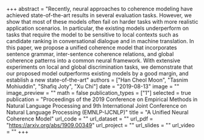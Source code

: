 +++
abstract = "Recently, neural approaches to coherence modeling have achieved state-of-the-art results in several evaluation tasks. However, we show that most of these models often fail on harder tasks with more realistic application scenarios. In particular, the existing models underperform on tasks that require the model to be sensitive to local contexts such as candidate ranking in conversational dialogue and in machine translation. In this paper, we propose a unified coherence model that incorporates sentence grammar, inter-sentence coherence relations, and global coherence patterns into a common neural framework. With extensive experiments on local and global discrimination tasks, we demonstrate that our proposed model outperforms existing models by a good margin, and establish a new state-of-the-art"
authors = ["Han Cheol Moon", "Tasnim Mohiuddin", "Shafiq Joty", "Xu Chi"]
date = "2019-08-13"
image = ""
image_preview = ""
math = false
publication_types = ["1"]
selected = true
publication = "Proceedings of the 2019 Conference on Empirical Methods in Natural Language Processing and 9th International Joint Conference on Natural Language Processing (EMNLP-IJCNLP)"
title = "A Unified Neural Coherence Model"
url_code = ""
url_dataset = ""
url_pdf = "https://arxiv.org/abs/1909.00349"
url_project = ""
url_slides = ""
url_video = ""
+++